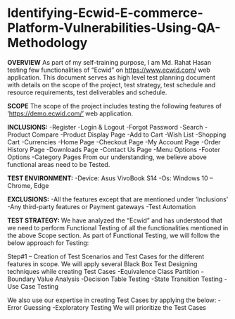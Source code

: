 # Identifying-Ecwid-E-commerce-Platform-Vulnerabilities-Using-QA-Methodology
**OVERVIEW**
As part of my self-training purpose, I am Md. Rahat Hasan testing few functionalities of “Ecwid” on https://www.ecwid.com/ web application. 
This document serves as high level test planning document with details on the scope of the project, test strategy, test schedule and resource requirements, test deliverables and schedule. 

**SCOPE**
The scope of the project includes testing the following features of ‘https://demo.ecwid.com/’ web application. 

**INCLUSIONS:** 
 	-Register 
	-Login & Logout 
	-Forgot Password 
	-Search 
	-Product Compare 
	-Product Display Page 
	-Add to Cart 
	-Wish List 
	-Shopping Cart 
	-Currencies 
	-Home Page 
	-Checkout Page 
	-My Account Page 
	-Order History Page 
	-Downloads Page 
	-Contact Us Page 
	-Menu Options 
	-Footer Options 
	-Category Pages 
From our understanding, we believe above functional areas need to be Tested. 

**TEST ENVIRONMENT:** 
	-Device: Asus VivoBook S14
	-Os: Windows 10 – Chrome, Edge 

**EXCLUSIONS:**
	-All the features except that are mentioned under ‘Inclusions’ 
	-Any third-party features or Payment gateways 
	-Test Automation 

**TEST STRATEGY:**
We have analyzed the “Ecwid” and has understood that we need to perform Functional Testing of all the functionalities mentioned in the above Scope section. 
As part of Functional Testing, we will follow the below approach for Testing: 

Step#1 – Creation of Test Scenarios and Test Cases for the different features in scope. 
We will apply several Black Box Test Designing techniques while creating Test Cases 
	-Equivalence Class Partition 
	-Boundary Value Analysis 
	-Decision Table Testing 
	-State Transition Testing 
	-Use Case Testing 

We also use our expertise in creating Test Cases by applying the below: 
	-Error Guessing 
	-Exploratory Testing 
We will prioritize the Test Cases 
